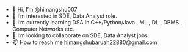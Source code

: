 - 👋 Hi, I’m @himangshu007
- 👀 I’m interested in SDE, Data Analyst role.
- 🌱 I’m currently learning DSA in C++/Python/Java , ML , DL , DBMS , Computer Networks etc.
- 💞️ I’m looking to collaborate on SDE, Data Analyst jobs.
- 📫 How to reach me himangshubaruah22880@gmail.com

<!---
himangshu007/himangshu007 is a ✨ special ✨ repository because its `README.md` (this file) appears on your GitHub profile.
You can click the Preview link to take a look at your changes.
--->
